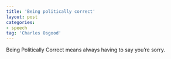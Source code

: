 ```yaml
---
title: 'Being politically correct'
layout: post
categories:
- speech
tag: 'Charles Osgood'
---
```


Being Politically Correct means always having to say you’re sorry.